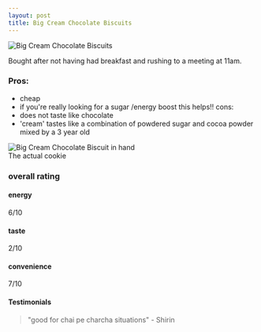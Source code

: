 ```yaml
---
layout: post
title: Big Cream Chocolate Biscuits
---
```


![Big Cream Chocolate Biscuits](https://cookies.wtf/assets/big-cream.jpeg)  

Bought after not having had breakfast and rushing to a meeting at 11am.

### Pros:
- cheap
- if you're really looking for a sugar /energy boost this helps!!
cons:
- does not taste like chocolate
- 'cream' tastes like a combination of powdered sugar and cocoa powder mixed by a 3 year old

![Big Cream Chocolate Biscuit in hand](https://cookies.wtf/assets/big-cream-hand.jpeg)  
The actual cookie

### overall rating

#### energy
6/10

#### taste
2/10

#### convenience 
7/10

#### Testimonials
> "good for chai pe charcha situations" - Shirin